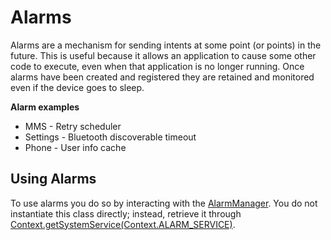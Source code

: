 # Alarms

Alarms are a mechanism for sending intents at some point (or points) in the future. This is useful because it allows an application to cause some other code to execute, even when that application is no longer running. Once alarms have been created and registered they are retained and monitored even if the device goes to sleep.

**Alarm examples**

- MMS - Retry scheduler
- Settings - Bluetooth discoverable timeout
- Phone - User info cache

## Using Alarms

To use alarms you do so by interacting with the [AlarmManager](http://developer.android.com/reference/android/app/AlarmManager.html). You do not instantiate this class directly; instead, retrieve it through [Context.getSystemService(Context.ALARM_SERVICE)](http://developer.android.com/reference/android/content/Context.html#getSystemService(java.lang.String)).